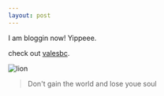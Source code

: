 ```yaml
---
layout: post
---
```


I am bloggin now! Yippeee.

check out [valesbc](valesbc.github.io).


![lion](https://farm9.staticflickr.com/8666/16147719658_19ca0ab69a_m.jpg)

> Don't gain the world and lose youe soul 

